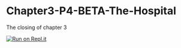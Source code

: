 # Chapter3-P4-BETA-The-Hospital
The closing of chapter 3

[![Run on Repl.it](https://repl.it/badge/github/darkdarcool/Story)](https://repl.it/github/darkdarcool/)
